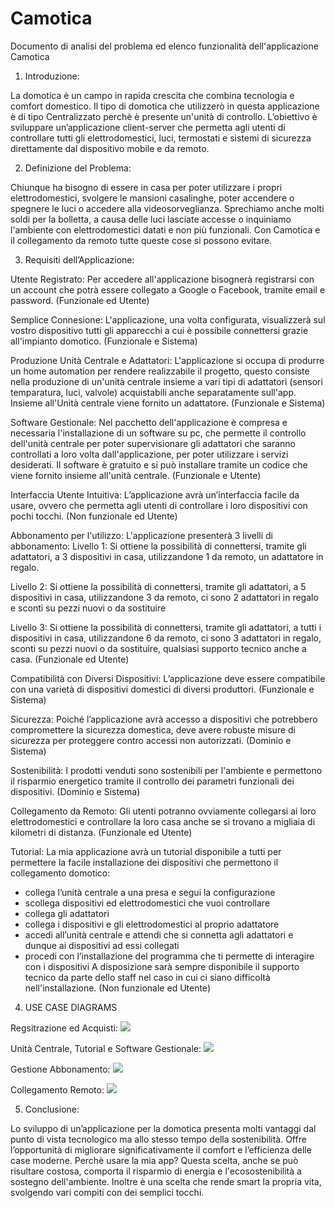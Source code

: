 # Camotica
Documento di analisi del problema ed elenco funzionalità dell'applicazione Camotica

1. Introduzione:

La domotica è un campo in rapida crescita che combina tecnologia e comfort domestico. Il tipo di domotica che utilizzerò in questa applicazione è di tipo Centralizzato perchè è presente un'unità di controllo.
L’obiettivo è sviluppare un’applicazione client-server che permetta agli utenti di controllare tutti gli elettrodomestici, luci, termostati e sistemi di sicurezza direttamente dal dispositivo mobile e da remoto. 

2. Definizione del Problema:

Chiunque ha bisogno di essere in casa per poter utilizzare i propri elettrodomestici, svolgere le mansioni casalinghe, poter accendere o spegnere le luci o accedere alla videosorveglianza.
Sprechiamo anche molti soldi per la bolletta, a causa delle luci lasciate accesse o inquiniamo l'ambiente con elettrodomestici datati e non più funzionali.
Con Camotica e il collegamento da remoto tutte queste cose si possono evitare.

3. Requisiti dell’Applicazione:

Utente Registrato: Per accedere all'applicazione bisognerà registrarsi con un account che potrà essere collegato a Google o Facebook, tramite email e password. (Funzionale ed Utente)

Semplice Connesione: L'applicazione, una volta configurata, visualizzerà sul vostro dispositivo tutti gli apparecchi a cui è possibile connettersi grazie all'impianto domotico. (Funzionale e Sistema)

Produzione Unità Centrale e Adattatori: L'applicazione si occupa di produrre un home automation per rendere realizzabile il progetto, questo consiste nella produzione di un'unità centrale insieme a vari tipi di adattatori (sensori temparatura, luci, valvole) acquistabili anche separatamente sull'app. Insieme all'Unità centrale viene fornito un adattatore. (Funzionale e Sistema) 

Software Gestionale: Nel pacchetto dell'applicazione è  compresa e necessaria l'installazione di un software su pc, che permette il controllo dell'unità centrale per poter supervisionare gli adattatori che saranno controllati a loro volta dall'applicazione, per poter utilizzare i servizi desiderati. Il software è gratuito e si può installare tramite un codice che viene fornito insieme all'unità centrale. (Funzionale e Utente) 

Interfaccia Utente Intuitiva: L’applicazione avrà un’interfaccia facile da usare, ovvero che permetta agli utenti di controllare i loro dispositivi con pochi tocchi. (Non funzionale ed Utente)

Abbonamento per l'utilizzo: L'applicazione presenterà 3 livelli di abbonamento:
Livello 1: Si ottiene la possibilità di connettersi, tramite gli adattatori,  a 3 dispositivi in casa, utilizzandone 1 da remoto, un adattatore in regalo. 

Livello 2: Si ottiene la possibilità di connettersi, tramite gli adattatori,  a 5 dispositivi in casa, utilizzandone 3 da remoto, ci sono 2 adattatori in regalo e sconti su pezzi nuovi o da sostituire  

Livello 3: Si ottiene la possibilità di connettersi, tramite gli adattatori,  a tutti i dispositivi in casa, utilizzandone 6 da remoto, ci sono 3 adattatori in regalo, sconti su pezzi nuovi o da sostituire, qualsiasi supporto tecnico anche a casa. (Funzionale ed Utente)

Compatibilità con Diversi Dispositivi: L’applicazione deve essere compatibile con una varietà di dispositivi domestici di diversi produttori. (Funzionale e Sistema)

Sicurezza: Poiché l’applicazione avrà accesso a dispositivi che potrebbero compromettere la sicurezza domestica, deve avere robuste misure di sicurezza per proteggere contro accessi non autorizzati. (Dominio e Sistema)

Sostenibilità: I prodotti venduti sono sostenibili per l'ambiente e permettono il risparmio energetico tramite il controllo dei parametri funzionali dei dispositivi. (Dominio e Sistema)

Collegamento da Remoto: Gli utenti potranno ovviamente collegarsi ai loro elettrodomestici e controllare la loro casa anche se si trovano a migliaia di kilometri di distanza. (Funzionale ed Utente)

Tutorial: La mia applicazione avrà un tutorial disponibile a tutti per permettere la facile installazione dei dispositivi che permettono il collegamento domotico: 
- collega l’unità centrale a una presa e segui la configurazione
- scollega dispositivi ed elettrodomestici che vuoi controllare
- collega gli adattatori
- collega i dispositivi e gli elettrodomestici al proprio adattatore
- accedi all’unità centrale e attendi che si connetta agli adattatori e dunque ai dispositivi ad essi collegati
- procedi con l’installazione del programma che ti permette di interagire con i dispositivi
A disposizione sarà sempre disponibile il supporto tecnico da parte dello staff nel caso in cui ci siano difficoltà nell'installazione. (Non funzionale ed Utente)

4. USE CASE DIAGRAMS

Regsitrazione ed Acquisti:
<img src="http://yuml.me/diagram/scruffy/usecase/[Utente]-(Registrazione), (Registrazione)>(Account creato), (Registrazione)>(Navigazione), (Registrazione)<(Inserire Password Efficace), (Registrazione)<(Autenticazione Sicura a 2 Fattori), (Account Creato)<(Collegamento a Google/Facebook), [Utente]-(Acquista Prodotti), (Acquista Prodotti)>(Autenticazione), (Acquista Prodotti)<(Acquisto Abbonamento), (Acquisto Abbonamento)>(Scelta Livello Abbonamento), (Acquisto Abbonamento)>(Account Servizi Abbonato), (Acquista Prodotti)<(Acquisto Unità Centrale ed Adattatori), (Acquista prodotti)>(Aggiungere Carta), (Acquisto Abbonamento)>(Aggiungere Carta), (Aggiungere Carta)>(Transizione), [Staff]-(Riceve Ordine), (Riceve Ordine)>(Transizione), [Staff]-(Rifiuta Ordine), (Rifiuta Ordine)>(Prodotto non Disponibile),[Staff]-(Spedisce Ordine), (Spedisce Ordine)>(Imballaggio Unità Principale ed Adattatori), [Sistema Bancario]-(Accetta Transizione), [Sistema Bancario]-(Rifiuta Transizione), (Accetta Transizione)>(Effettua Pagamento), (Rifiuta Transizione)>(Comunica Errore), (Comunica Errore)<(Carta Scaduta)">

Unità Centrale, Tutorial e Software Gestionale:
<img src="http://yuml.me/diagram/scruffy/usecase/[Corriere]-(Consegna Pacco), (Consegna Pacco)>(Arrivo Ordine Utente), [Utente]-(Installazione Unità Centrale), [Utente]-(Installazione Adattatori), (Installazione Adattatori)>(Compatibilità Universale),[Tutorial]-(Collegare Unità Centrale), [Tutorial]-(Scollega Dispositivi), [Tutorial]-(Collegare Adattatori), [Tutorial]-(Collegare Dispositivi), [Tutorial]-(Installa Software), (Installazione Unità Centrale)<(Lettura Tutorial), (Installazione Adattatori)<(Lettura Tutorial), (Arrivo Ordine Utente)>(Codice Software Gestionale),[Utente]-(Inserisce Codice Software), (Inserisce Codice Software)>(Scaricare Software Gestionale),[Software Gestionale]-(Connessione Unità Principale), [Software Gestionale]-(Gestione Unità Principale), [Software Gestionale]-(Supervisione Adattatori),[Staff]-(Fornisce Supporto Tecnico), (Fornisce Supporto Tecnico)>(Utente Richiede Supporto)">

Gestione Abbonamento:
<img src="http://yuml.me/diagram/scruffy/usecase/[Utente]-(Acquisto Abbonamento), (Acquisto Abbonamento)>(Autenticazione), (Acquisto Abbonamento)>(Scelta Livello Abbonamento), (Acquisto Abbonamento)>(Account Servizi Abbonato), (Acquisto Abbonamento)>(Aggiungere Carta), (Aggiungere Carta)>(Transizione), [Utente Abbonato]-(Abbonamento Livello 1), [Utente Abbonato]-(Abbonamento Livello 2), [Utente Abbonato]-(Abbonamento Livello 3), [Utente Abbonato]-(Gestione Adattatori),(Abbonamento Livello 1)>(Controllo 3 Dispositivi), (Abbonamento Livello 1)>(Controllo da Remoto 1 Dispositivo), (Abbonamento Livello 1)>(Adattatore Regalo), (Abbonamento Livello 2)>(Controllo 5 Dispositivi), (Abbonamento Livello 2)>(Controllo da Remoto 3 Dispositivi), (Abbonamento Livello 2)>(2 Adattatori Regalo), (Abbonamento Livello 2)>(Sconti Pezzi), (Abbonamento Livello 3)>(Controllo Dispositivi), (Abbonamento Livello 3)>(Controllo da Remoto 6 Dispositivi),(Abbonamento Livello 3)>(3 Adattatori Regalo), (Abbonamento Livello 3)>(Sconti Pezzi),(Abbonamento Livello 3)>(Supporto Tecnico a Casa)">

Collegamento Remoto:
<img src="http://yuml.me/diagram/scruffy/usecase/[Utente Abbonato]-(Collegamento da Remoto),(Collegamento da Remoto)>(Autenticazione), (Collegamento da Remoto)>(Acquisto Abbonamento),(Collegamento da Remoto)<(Controllo Parametri Funzionali Dispositivi), (Controllo Parametri Funzionali Dispositivi)>(Acquisto Abbonamento)"> 

5. Conclusione:

Lo sviluppo di un’applicazione per la domotica presenta molti vantaggi dal punto di vista tecnologico ma allo stesso tempo della sostenibilità.
Offre l’opportunità di migliorare significativamente il comfort e l’efficienza delle case moderne. 
Perchè usare la mia app? Questa scelta, anche se può risultare costosa, comporta il risparmio di energia e l'ecosostenibilità a sostegno dell'ambiente. Inoltre è una scelta che rende smart la propria vita, svolgendo vari compiti con dei semplici tocchi.

